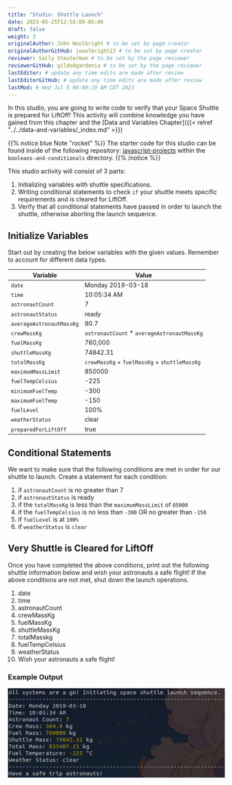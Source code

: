 ```yaml
---
title: "Studio: Shuttle Launch"
date: 2023-05-25T12:55:09-05:00
draft: false
weight: 3
originalAuthor: John Woolbright # to be set by page creator
originalAuthorGitHub: jwoolbright23 # to be set by page creator
reviewer: Sally Steuterman # to be set by the page reviewer
reviewerGitHub: gildedgardenia # to be set by the page reviewer
lastEditor: # update any time edits are made after review
lastEditorGitHub: # update any time edits are made after review
lastMod: # Wed Jul 5 08:49:19 AM CDT 2023
---
```


In this studio, you are going to write code to verify that your Space Shuttle is prepared for LiftOff! This activity will combine knowledge you have gained from this chapter and the [Data and Variables Chapter]({{< relref "../../data-and-variables/_index.md" >}})

{{% notice blue Note "rocket" %}}
The starter code for this studio can be found inside of the following repository: [javascript-projects](https://github.com/LaunchCodeEducation/javascript-projects/) within the `booleans-and-conditionals` directory.
{{% /notice %}}

This studio activity will consist of 3 parts:
1. Initializing variables with shuttle specifications.
1. Writing conditional statements to check `if` your shuttle meets specific requirements and is cleared for LiftOff.
1. Verify that all conditional statements have passed in order to launch the shuttle, otherwise aborting the launch sequence.

## Initialize Variables

Start out by creating the below variables with the given values. Remember to account for different data types.

| Variable                | Value                          |
|-------------------------|--------------------------------|
| `date`                | Monday 2019-03-18              |
| `time`                | 10:05:34 AM                    |
| `astronautCount`      | 7                              |
| `astronautStatus`     | ready                          |
| `averageAstronautMassKg` | 80.7                        |
| `crewMassKg`          | `astronautCount` * `averageAstronautMassKg` |
| `fuelMassKg`          | 760,000                        |
| `shuttleMassKg`       | 74842.31                       |
| `totalMassKg`         | `crewMassKg` + `fuelMassKg` + `shuttleMassKg` |
| `maximumMassLimit`    | 850000                         |
| `fuelTempCelsius`     | -225                           |
| `minimumFuelTemp`     | -300                           |
| `maximumFuelTemp`     | -150                           |
| `fuelLevel`           | 100%                           |
| `weatherStatus`       | clear                          |
| `preparedForLiftOff`  | true                           |

## Conditional Statements

We want to make sure that the following conditions are met in order for our shuttle to launch. Create a statement for each condition:
1. if `astronautCount` is no greater than 7
1. if `astronautStatus` is ready
1. if the `totalMassKg` is less than the `maximumMassLimit` of `85000`
1. if the `fuelTempCelsius` is no less than `-300` OR no greater than `-150`
1. if `fuelLevel` is at `100%`
1. if `weatherStatus` is `clear`

## Very Shuttle is Cleared for LiftOff

Once you have completed the above conditions, print out the following shuttle information below and wish your astronauts a safe flight! If the above conditions are not met, shut down the launch operations.
1. date
1. time
1. astronautCount
1. crewMassKg
1. fuelMassKg
1. shuttleMassKg
1. totalMasskg
1. fuelTempCelsius
1. weatherStatus
1. Wish your astronauts a safe flight!

### Example Output

![Example Output of Successful Shuttle Launch](pictures/successful-shuttle-launch.png?classes=border)